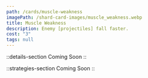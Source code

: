 ```yaml
---
path: /cards/muscle-weakness
imagePath: /shard-card-images/muscle_weakness.webp
title: Muscle Weakness
description: Enemy [projectiles] fall faster.
cost: "3"
tags: null
---
```


::details-section
Coming Soon
::

::strategies-section
Coming Soon
::
